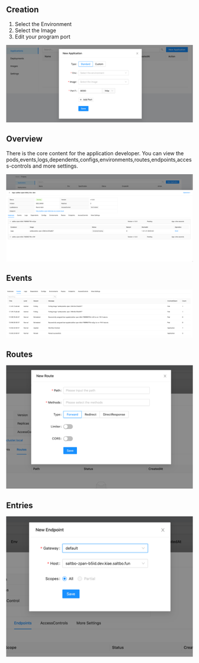 ## Creation

1. Select the Environment
2. Select the Image
3. Edit your program port

![app-creation](/assets/images/SCR-20221206-wto.png)

## Overview

There is the core content for the application developer. You can view the pods,events,logs,dependents,configs,environments,routes,endpoints,access-controls and more settings.

![app-overview](/assets/images/SCR-20221206-www.png)

## Events

![events](/assets/images/SCR-20221206-wzw.png)

## Routes

![route](/assets/images/SCR-20221206-x2t.png)

## Entries

![entries](/assets/images/SCR-20221206-x3x.png)